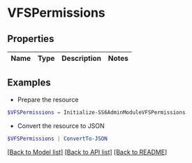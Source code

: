 # VFSPermissions
## Properties

Name | Type | Description | Notes
------------ | ------------- | ------------- | -------------

## Examples

- Prepare the resource
```powershell
$VFSPermissions = Initialize-SS6AdminModuleVFSPermissions 
```

- Convert the resource to JSON
```powershell
$VFSPermissions | ConvertTo-JSON
```

[[Back to Model list]](../README.md#documentation-for-models) [[Back to API list]](../README.md#documentation-for-api-endpoints) [[Back to README]](../README.md)

